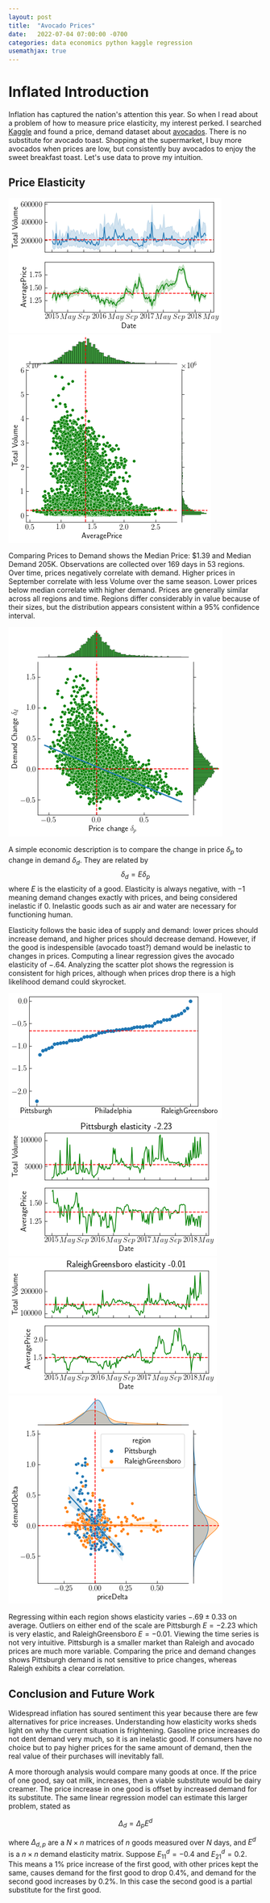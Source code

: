 ```yaml
---
layout: post
title:  "Avocado Prices"
date:   2022-07-04 07:00:00 -0700
categories: data economics python kaggle regression
usemathjax: true
---
```


# Inflated Introduction

Inflation has captured the nation's attention this year. So when I read about a problem of how to measure price elasticity, my interest perked. I searched [Kaggle](https://www.kaggle.com/bscout2011/price-elasticity) and found a price, demand dataset about [avocados](https://www.kaggle.com/datasets/neuromusic/avocado-prices). There is no substitute for avocado toast. Shopping at the supermarket, I buy more avocados when prices are low, but consistently buy avocados to enjoy the sweet breakfast toast. Let's use data to prove my intuition.

## Price Elasticity

![Prices and Demand over Time](/img/avocado/timeseries.png)
![Prices versus Demand](/img/avocado/priceDemandRaw.png)

Comparing Prices to Demand shows the Median Price: $1.39 and Median Demand 205K. Observations are collected over 169 days in 53 regions. Over time, prices negatively correlate with demand. Higher prices in September correlate with less Volume over the same season. Lower prices below median correlate with higher demand. Prices are generally similar across all regions and time. Regions differ considerably in value because of their sizes, but the distribution appears consistent within a 95% confidence interval.

![Demand elasticity](/img/avocado/elasticity.png)

A simple economic description is to compare the change in price $\delta_p$ to change in demand $\delta_d$. They are related by
$$
\delta_d = E \delta_p
$$
where $E$ is the elasticity of a good. Elasticity is always negative, with $-1$ meaning demand changes exactly with prices, and being considered inelastic if $0$. Inelastic goods such as air and water are necessary for functioning human. 

Elasticity follows the basic idea of supply and demand: lower prices should increase demand, and higher prices should decrease demand. However, if the good is indespensible (avocado toast?) demand would be inelastic to changes in prices. Computing a linear regression gives the avocado elasticity of $-.64$. Analyzing the scatter plot shows the regression is consistent for high prices, although when prices drop there is a high likelihood demand could skyrocket. 

![Elasticity per region](/img/avocado/regionElasticity.png)
![Pittsburgh](/img/avocado/pittsburghTime.png)
![Raleigh](/img/avocado/RaleighTime.png)
![Region Price Demand](/img/avocado/regionPriceDemand.png)

Regressing within each region shows elasticity varies $-.69 \pm 0.33$ on average. Outliers on either end of the scale are Pittsburgh $E=-2.23$ which is very elastic, and RaleighGreensboro $E=-0.01$. Viewing the time series is not very intuitive. Pittsburgh is a smaller market than Raleigh and avocado prices are much more variable. Comparing the price and demand changes shows Pittsburgh demand is not sensitive to price changes, whereas Raleigh exhibits a clear correlation.

## Conclusion and Future Work

Widespread inflation has soured sentiment this year because there are few alternatives for price increases. Understanding how elasticity works sheds light on why the current situation is frightening. Gasoline price increases do not dent demand very much, so it is an inelastic good. If consumers have no choice but to pay higher prices for the same amount of demand, then the real value of their purchases will inevitably fall.

A more thorough analysis would compare many goods at once. If the price of one good, say oat milk, increases, then a viable substitute would be dairy creamer. The price increase in one good is offset by increased demand for its substitute. The same linear regression model can estimate this larger problem, stated as

$$
\Delta_d = \Delta_p E^d
$$

where $\Delta_{d,p}$ are a $N \times n$ matrices of $n$ goods measured over $N$ days, and $E^d$ is a $n \times n$ demand elasticity matrix. Suppose $E^d_{11}=-0.4$ and $E^d_{21}=0.2$. This means a $1\%$ price increase of the first good, with other prices kept the same, causes demand for the first good to drop $0.4\%$, and demand for the second good increases by $0.2\%$. In this case the second good is a partial substitute for the first good.